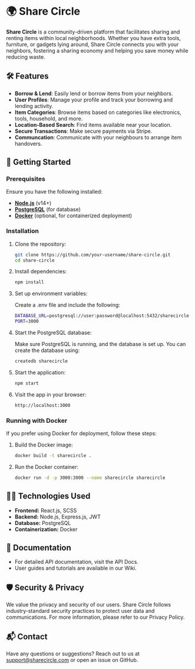 # 🌍 Share Circle

**Share Circle** is a community-driven platform that facilitates sharing and renting items within local neighborhoods. Whether you have extra tools, furniture, or gadgets lying around, Share Circle connects you with your neighbors, fostering a sharing economy and helping you save money while reducing waste.

## 🛠 Features

- **Borrow & Lend**: Easily lend or borrow items from your neighbors.
- **User Profiles**: Manage your profile and track your borrowing and lending activity.
- **Item Categories**: Browse items based on categories like electronics, tools, household, and more.
- **Location-Based Search**: Find items available near your location.
- **Secure Transactions**: Make secure payments via Stripe. 
- **Communcation**: Communicate with your neighbours to arrange item handovers.

## 🚀 Getting Started

### Prerequisites

Ensure you have the following installed:

- **[Node.js](https://nodejs.org/en/)** (v14+)
- **[PostgreSQL](https://www.postgresql.org/)** (for database)
- **[Docker](https://www.docker.com/)** (optional, for containerized deployment)

### Installation

1. Clone the repository:

   ```bash
   git clone https://github.com/your-username/share-circle.git
   cd share-circle
   ```

2. Install dependencies:

    ```bash
    npm install
    ```

3. Set up environment variables:

    Create a .env file and include the following:

    ```bash
    DATABASE_URL=postgresql://user:password@localhost:5432/sharecircle
    PORT=3000
    ```

4. Start the PostgreSQL database:

    Make sure PostgreSQL is running, and the database is set up. You can create the database using:

      ```bash
      createdb sharecircle
      ```

5. Start the application:

    ```bash
    npm start
    ```

6. Visit the app in your browser:

    ```bash
    http://localhost:3000
    ```

### Running with Docker

If you prefer using Docker for deployment, follow these steps:

1. Build the Docker image:

    ```bash
    docker build -t sharecircle .
    ```

2. Run the Docker container:

    ```bash
    docker run -d -p 3000:3000 --name sharecircle sharecircle
    ```


## 🧑‍💻 Technologies Used
- **Frontend:** React.js, SCSS
- **Backend:** Node.js, Express.js, JWT
- **Database:** PostgreSQL
- **Containerization:** Docker

## 📖 Documentation
- For detailed API documentation, visit the API Docs.
- User guides and tutorials are available in our Wiki.

## 🛡 Security & Privacy
We value the privacy and security of our users. Share Circle follows industry-standard security practices to protect user data and communications. For more information, please refer to our Privacy Policy.

## 📬 Contact
Have any questions or suggestions? Reach out to us at support@sharecircle.com or open an issue on GitHub.
